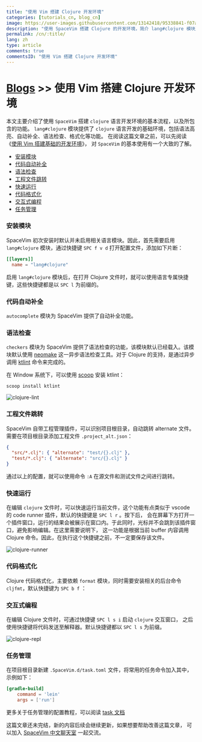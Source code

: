 ```yaml
---
title: "使用 Vim 搭建 Clojure 开发环境"
categories: [tutorials_cn, blog_cn]
image: https://user-images.githubusercontent.com/13142418/95338841-f07a1e00-08e5-11eb-9e1b-6dbc5c4ad7de.png
description: "使用 SpaceVim 搭建 Clojure 的开发环境，简介 lang#clojure 模块所支持的功能特性以及使用技巧"
permalink: /cn/:title/
lang: zh
type: article
comments: true
commentsID: "使用 Vim 搭建 Clojure 开发环境"
---
```


# [Blogs](../blog/) >> 使用 Vim 搭建 Clojure 开发环境

本文主要介绍了使用 `SpaceVim` 搭建 `clojure` 语言开发环境的基本流程，以及所包含的功能。
`lang#clojure` 模块提供了 `clojure` 语言开发的基础环境，包括语法高亮、自动补全、语法检查、格式化等功能。
在阅读这篇文章之前，可以先阅读《[使用 Vim 搭建基础的开发环境](../use-vim-as-ide/)》，
对 `SpaceVim` 的基本使用有一个大致的了解。

<!-- vim-markdown-toc GFM -->

- [安装模块](#安装模块)
- [代码自动补全](#代码自动补全)
- [语法检查](#语法检查)
- [工程文件跳转](#工程文件跳转)
- [快速运行](#快速运行)
- [代码格式化](#代码格式化)
- [交互式编程](#交互式编程)
- [任务管理](#任务管理)

<!-- vim-markdown-toc -->

### 安装模块

SpaceVim 初次安装时默认并未启用相关语言模块。因此，首先需要启用
`lang#clojure` 模块，通过快捷键 `SPC f v d` 打开配置文件，添加如下片断：

```toml
[[layers]]
  name = "lang#clojure"
```

启用 `lang#clojure` 模块后，在打开 Clojure 文件时，就可以使用语言专属快捷键，这些快捷键都是以 `SPC l` 为前缀的。

### 代码自动补全

`autocomplete` 模块为 SpaceVim 提供了自动补全功能。

### 语法检查

`checkers` 模块为 SpaceVim 提供了语法检查的功能，该模块默认已经载入。该模块默认使用 [neomake](https://github.com/neomake/neomake)
这一异步语法检查工具。对于 Clojure 的支持，是通过异步调用 [ktlint](https://github.com/pinterest/ktlint) 命令来完成的。

在 Window 系统下，可以使用 [scoop](https://github.com/lukesampson/scoop) 安装 ktlint：

```
scoop install ktlint
```

![clojure-lint](https://user-images.githubusercontent.com/13142418/94366839-3e846a00-010d-11eb-9e6c-200931646479.png)

### 工程文件跳转

SpaceVim 自带工程管理插件，可以识别项目根目录，自动跳转 alternate 文件。需要在项目根目录添加工程文件 `.project_alt.json`：

```json
{
  "src/*.clj": { "alternate": "test/{}.clj" },
  "test/*.clj": { "alternate": "src/{}.clj" }
}
```

通过以上的配置，就可以使用命令 `:A` 在源文件和测试文件之间进行跳转。

### 快速运行

在编辑 `clojure` 文件时，可以快速运行当前文件，这个功能有点类似于 vscode 的 code runner 插件，默认的快捷键是 `SPC l r` 。按下后，
会在屏幕下方打开一个插件窗口，运行的结果会被展示在窗口内。于此同时，光标并不会跳到该插件窗口，避免影响编辑。在这里需要说明下，
这一功能是根据当前 buffer 内容调用 Clojure 命令。因此，在执行这个快捷键之前，不一定要保存该文件。

![clojure-runner](https://user-images.githubusercontent.com/13142418/95334765-1a7d1180-08e1-11eb-8c78-9a87d61d3d63.png)

### 代码格式化

Clojure 代码格式化，主要依赖 `format` 模块，同时需要安装相关的后台命令 `cljfmt`，默认快捷键为 `SPC b f` ：

### 交互式编程

在编辑 Clojure 文件时，可通过快捷键 `SPC l s i` 启动 `clojure` 交互窗口，
之后使用快捷键将代码发送至解释器。默认快捷键都以 `SPC l s` 为前缀。

![clojure-repl](https://user-images.githubusercontent.com/13142418/95341519-f1f91580-08e8-11eb-9280-04f89875dc78.png)

### 任务管理

在项目根目录新建 `.SpaceVim.d/task.toml` 文件，将常用的任务命令加入其中，示例如下：

```toml
[gradle-build]
    command = 'lein'
    args = ['run']
```

更多关于任务管理的配置教程，可以阅读 [task 文档](../documentation/#任务管理)

这篇文章还未完结，新的内容后续会继续更新，如果想要帮助改善这篇文章，
可以加入 [SpaceVim 中文聊天室](https://gitter.im/SpaceVim/cn) 一起交流。
